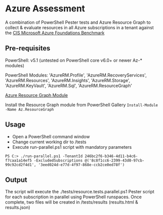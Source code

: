 # Azure Assessment

A combination of PowerShell Pester tests and Azure Resource Graph to collect & evaluate resources in all Azure subscriptions in a tenant against the [CIS Microsoft Azure Foundations Benchmark](https://azure.microsoft.com/en-au/resources/cis-microsoft-azure-foundations-security-benchmark/en-us/)

## Pre-requisites

PowerShell: v5.1 (untested on PowerShell core v6.0+ or newer Az-* modules)

PowerShell Modules: 'AzureRM.Profile', 'AzureRM.RecoveryServices', 'AzureRM.Resources', 'AzureRM.Insights', 'AzureRM.Storage', 'AzureRM.KeyVault', 'AzureRM.Sql', 'AzureRM.ResourceGraph'

[Azure Resource Graph Module](https://docs.microsoft.com/en-us/azure/governance/resource-graph/first-query-powershell#add-the-resource-graph-module)

Install the Resource Graph module from PowerShell Gallery
```Install-Module -Name Az.ResourceGraph```

## Usage

- Open a PowerShell command window
- Change current working dir to <repository root>/tests
- Execute run-parallel.ps1 script with mandatory parameters

`PS C:> ./run-parallel.ps1 -TenantId 246bc2f6-b346-4d11-b4c6-f7caa1a14ef5 -ExcludedSubscriptions @('8c8f1cc6-2399-43d0-97cb-99c92cd2f4d1', '3eed024d-e77d-4f97-868e-ccb2ce0ed78f') `

## Output
The script will execute the ./tests/resource.tests.parallel.ps1 Pester script for each subscription in parallel using PowerShell runspaces. Once complete, two files will be created in /tests/results (results.html & results.json)

